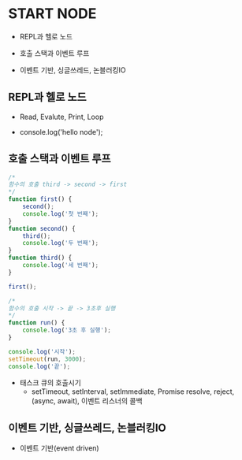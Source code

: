# START NODE

- REPL과 헬로 노드

- 호출 스택과 이벤트 루프

- 이벤트 기반, 싱글쓰레드, 논블러킹IO


## REPL과 헬로 노드

- Read, Evalute, Print, Loop

- console.log('hello node');


## 호출 스택과 이벤트 루프

```javascript
/*
함수의 호출 third -> second -> first
*/
function first() {
    second();
    console.log('첫 번째');
}
function second() {
    third();
    console.log('두 번째');
}
function third() {
    console.log('세 번째');
}

first();
```

```javascript
/*
함수의 호출 시작 -> 끝 -> 3초후 실행 
*/
function run() {
    console.log('3초 후 실행');
}

console.log('시작');
setTimeout(run, 3000);
console.log('끝');
```

- 태스크 큐의 호출시기
  - setTimeout, setInterval, setImmediate, Promise resolve, reject, (async, await), 이벤트 리스너의 콜백



## 이벤트 기반, 싱글쓰레드, 논블러킹IO

- 이벤트 기반(event driven)

